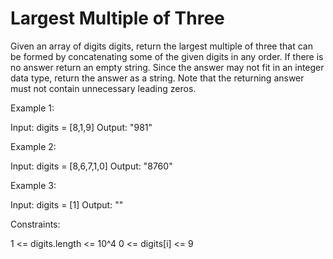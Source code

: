 # Largest Multiple of Three

Given an array of digits digits, return the largest multiple of three that can be formed by concatenating some of the given digits in any order. If there is no answer return an empty string.
Since the answer may not fit in an integer data type, return the answer as a string. Note that the returning answer must not contain unnecessary leading zeros.

Example 1:

Input: digits = [8,1,9]
Output: "981"

Example 2:

Input: digits = [8,6,7,1,0]
Output: "8760"

Example 3:

Input: digits = [1]
Output: ""

Constraints:

1 <= digits.length <= 10^4
0 <= digits[i] <= 9
